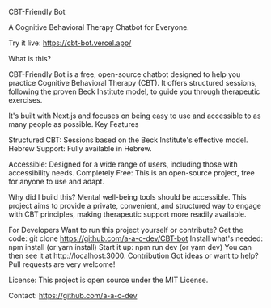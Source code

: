 CBT-Friendly Bot

A Cognitive Behavioral Therapy Chatbot for Everyone.

Try it live: https://cbt-bot.vercel.app/

What is this?

CBT-Friendly Bot is a free, open-source chatbot designed to help you practice Cognitive Behavioral Therapy (CBT). It offers structured sessions, following the proven Beck Institute model, to guide you through therapeutic exercises.

It's built with Next.js and focuses on being easy to use and accessible to as many people as possible.
Key Features

Structured CBT: Sessions based on the Beck Institute's effective model.
Hebrew Support: Fully available in Hebrew.

Accessible: Designed for a wide range of users, including those with accessibility needs.
Completely Free: This is an open-source project, free for anyone to use and adapt.

Why did I build this?
Mental well-being tools should be accessible. This project aims to provide a private, convenient, and structured way to engage with CBT principles, making therapeutic support more readily available.

For Developers
Want to run this project yourself or contribute?
Get the code: git clone https://github.com/a-a-c-dev/CBT-bot
Install what's needed: npm install (or yarn install)
Start it up: npm run dev (or yarn dev)
You can then see it at http://localhost:3000.
Contribution
Got ideas or want to help? Pull requests are very welcome!

License:
This project is open source under the MIT License.

Contact:
https://github.com/a-a-c-dev
